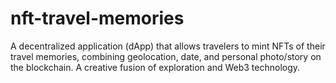 # nft-travel-memories
A decentralized application (dApp) that allows travelers to mint NFTs of their travel memories, combining geolocation, date, and personal photo/story on the blockchain. A creative fusion of exploration and Web3 technology.
